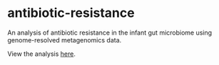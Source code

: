 # antibiotic-resistance
An analysis of antibiotic resistance in the infant gut microbiome using genome-resolved metagenomics data.

View the analysis [here](https://nbviewer.jupyter.org/github/SumayahR/antibiotic-resistance/blob/master/antibiotic_resistance_analysis.ipynb). 

